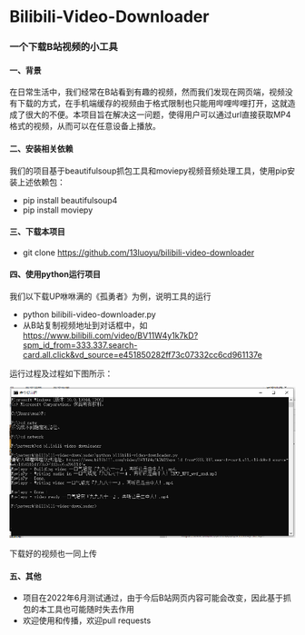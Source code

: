 # Bilibili-Video-Downloader
### 一个下载B站视频的小工具

#### 一、背景  
在日常生活中，我们经常在B站看到有趣的视频，然而我们发现在网页端，视频没有下载的方式，在手机端缓存的视频由于格式限制也只能用哔哩哔哩打开，这就造成了很大的不便。本项目旨在解决这一问题，使得用户可以通过url直接获取MP4格式的视频，从而可以在任意设备上播放。

#### 二、安装相关依赖
我们的项目基于beautifulsoup抓包工具和moviepy视频音频处理工具，使用pip安装上述依赖包：  

- pip install beautifulsoup4
- pip install moviepy

#### 三、下载本项目

- git clone https://github.com/13luoyu/bilibili-video-downloader

#### 四、使用python运行项目
我们以下载UP咻咻满的《孤勇者》为例，说明工具的运行  

- python bilibili-video-downloader.py
- 从B站复制视频地址到对话框中，如 https://www.bilibili.com/video/BV11W4y1k7kD?spm_id_from=333.337.search-card.all.click&vd_source=e451850282ff73c07332cc6cd961137e

运行过程及过程如下图所示：

![运行结果](process.PNG)

下载好的视频也一同上传

#### 五、其他
- 项目在2022年6月测试通过，由于今后B站网页内容可能会改变，因此基于抓包的本工具也可能随时失去作用  
- 欢迎使用和传播，欢迎pull requests
